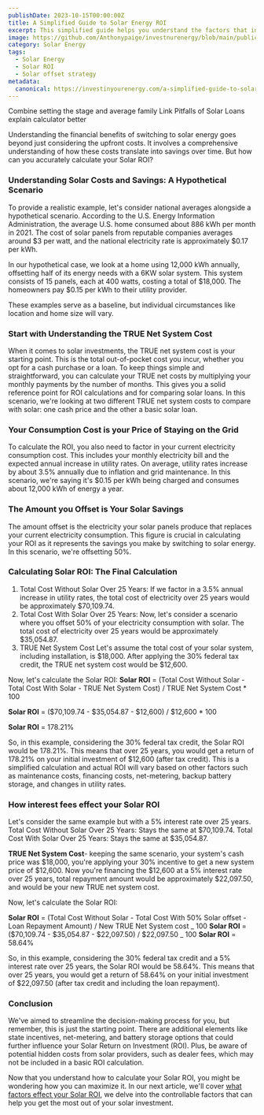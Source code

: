 ```yaml
---
publishDate: 2023-10-15T00:00:00Z
title: A Simplified Guide to Solar Energy ROI
excerpt: This simplified guide helps you understand the factors that influence ROI, aiding in making informed decisions.
image: https://github.com/Anthonypaige/investnurenergy/blob/main/public/images/cover-art/SLR-4-cover-art.png?raw=true
category: Solar Energy
tags:
  - Solar Energy
  - Solar ROI
  - Solar offset strategy
metadata:
  canonical: https://investinyourenergy.com/a-simplified-guide-to-solar-energy-roi
---
```


Combine setting the stage and average family
Link Pitfalls of Solar Loans
explain calculator better

Understanding the financial benefits of switching to solar energy goes beyond just considering the upfront costs. It involves a comprehensive understanding of how these costs translate into savings over time. But how can you accurately calculate your Solar ROI?

### **Understanding Solar Costs and Savings: A Hypothetical Scenario**

To provide a realistic example, let's consider national averages alongside a hypothetical scenario. According to the U.S. Energy Information Administration, the average U.S. home consumed about 886 kWh per month in 2021. The cost of solar panels from reputable companies averages around $3 per watt, and the national electricity rate is approximately $0.17 per kWh.

In our hypothetical case, we look at a home using 12,000 kWh annually, offsetting half of its energy needs with a 6KW solar system. This system consists of 15 panels, each at 400 watts, costing a total of $18,000. The homeowners pay $0.15 per kWh to their utility provider.

These examples serve as a baseline, but individual circumstances like location and home size will vary.

### **Start with Understanding the TRUE Net System Cost**

When it comes to solar investments, the TRUE net system cost is your starting point. This is the total out-of-pocket cost you incur, whether you opt for a cash purchase or a loan. To keep things simple and straightforward, you can calculate your TRUE net costs by multiplying your monthly payments by the number of months. This gives you a solid reference point for ROI calculations and for comparing solar loans. In this scenario, we're looking at two different TRUE net system costs to compare with solar: one cash price and the other a basic solar loan.

### **Your Consumption Cost is your Price of Staying on the Grid**

To calculate the ROI, you also need to factor in your current electricity consumption cost. This includes your monthly electricity bill and the expected annual increase in utility rates. On average, utility rates increase by about 3.5% annually due to inflation and grid maintenance. In this scenario, we're saying it's $0.15 per kWh being charged and consumes about 12,000 kWh of energy a year.

### **The Amount you Offset is Your Solar Savings**

The amount offset is the electricity your solar panels produce that replaces your current electricity consumption. This figure is crucial in calculating your ROI as it represents the savings you make by switching to solar energy. In this scenario, we're offsetting 50%.

### **Calculating Solar ROI: The Final Calculation**

1.  Total Cost Without Solar Over 25 Years: If we factor in a 3.5% annual increase in utility rates, the total cost of electricity over 25 years would be approximately $70,109.74.
2.  Total Cost With Solar Over 25 Years: Now, let's consider a scenario where you offset 50% of your electricity consumption with solar. The total cost of electricity over 25 years would be approximately $35,054.87.
3.  TRUE Net System Cost Let's assume the total cost of your solar system, including installation, is $18,000. After applying the 30% federal tax credit, the TRUE net system cost would be $12,600.

Now, let's calculate the Solar ROI:
**Solar ROI** = (Total Cost Without Solar - Total Cost With Solar - TRUE Net System Cost) / TRUE Net System Cost \* 100

**Solar ROI** = ($70,109.74 - $35,054.87 - $12,600) / $12,600 \* 100

**Solar ROI** = 178.21%

So, in this example, considering the 30% federal tax credit, the Solar ROI would be 178.21%. This means that over 25 years, you would get a return of 178.21% on your initial investment of $12,600 (after tax credit). This is a simplified calculation and actual ROI will vary based on other factors such as maintenance costs, financing costs, net-metering, backup battery storage, and changes in utility rates.

### **How interest fees effect your Solar ROI**

Let's consider the same example but with a 5% interest rate over 25 years.
Total Cost Without Solar Over 25 Years: Stays the same at $70,109.74.
Total Cost With Solar Over 25 Years: Stays the same at $35,054.87.

**TRUE Net System Cost**- keeping the same scenario, your system's cash price was $18,000, you're applying your 30% incentive to get a new system price of $12,600. Now you're financing the $12,600 at a 5% interest rate over 25 years, total repayment amount would be approximately $22,097.50, and would be your new TRUE net system cost.

Now, let's calculate the Solar ROI:

**Solar ROI** = (Total Cost Without Solar - Total Cost With 50% Solar offset - Loan Repayment Amount) / New TRUE Net System cost _ 100
**Solar ROI** = ($70,109.74 - $35,054.87 - $22,097.50) / $22,097.50 _ 100
**Solar ROI** = 58.64%

So, in this example, considering the 30% federal tax credit and a 5% interest rate over 25 years, the Solar ROI would be 58.64%. This means that over 25 years, you would get a return of 58.64% on your initial investment of $22,097.50 (after tax credit and including the loan repayment).

### **Conclusion**

We've aimed to streamline the decision-making process for you, but remember, this is just the starting point. There are additional elements like state incentives, net-metering, and battery storage options that could further influence your Solar Return on Investment (ROI). Plus, be aware of potential hidden costs from solar providers, such as dealer fees, which may not be included in a basic ROI calculation.

Now that you understand how to calculate your Solar ROI, you might be wondering how you can maximize it. In our next article, we'll cover [what factors effect your Solar ROI](investinyourenergy.com/what-factors-will-effect-my-solar-roi), we delve into the controllable factors that can help you get the most out of your solar investment.
